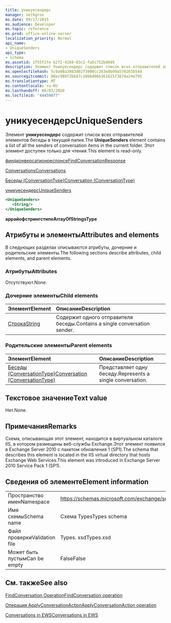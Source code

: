 ```yaml
---
title: уникуесендерс
manager: sethgros
ms.date: 09/17/2015
ms.audience: Developer
ms.topic: reference
ms.prod: office-online-server
localization_priority: Normal
api_name:
- UniqueSenders
api_type:
- schema
ms.assetid: 1f55f2fe-b2f2-4169-83c1-fa5c752bd695
description: Элемент Уникуесендерс содержит список всех отправителей элементов беседы в текущей папке. Этот элемент доступен только для чтения.
ms.openlocfilehash: 5c9a98a3083d02f3900cc263e0b99a570203b544
ms.sourcegitcommit: 88ec988f2bb67c1866d06b361615f3674a24e795
ms.translationtype: MT
ms.contentlocale: ru-RU
ms.lasthandoff: 06/03/2020
ms.locfileid: "44459877"
---
```

# <a name="uniquesenders"></a><span data-ttu-id="36f5f-104">уникуесендерс</span><span class="sxs-lookup"><span data-stu-id="36f5f-104">UniqueSenders</span></span>

<span data-ttu-id="36f5f-105">Элемент **уникуесендерс** содержит список всех отправителей элементов беседы в текущей папке.</span><span class="sxs-lookup"><span data-stu-id="36f5f-105">The **UniqueSenders** element contains a list of all the senders of conversation items in the current folder.</span></span> <span data-ttu-id="36f5f-106">Этот элемент доступен только для чтения.</span><span class="sxs-lookup"><span data-stu-id="36f5f-106">This element is read-only.</span></span> 
  
[<span data-ttu-id="36f5f-107">финдконверсатионреспонсе</span><span class="sxs-lookup"><span data-stu-id="36f5f-107">FindConversationResponse</span></span>](findconversationresponse.md)
  
[<span data-ttu-id="36f5f-108">Conversations</span><span class="sxs-lookup"><span data-stu-id="36f5f-108">Conversations</span></span>](conversations-ex15websvcsotherref.md)
  
[<span data-ttu-id="36f5f-109">Беседы (ConversationType)</span><span class="sxs-lookup"><span data-stu-id="36f5f-109">Conversation (ConversationType)</span></span>](conversation-conversationtype.md)
  
[<span data-ttu-id="36f5f-110">уникуесендерс</span><span class="sxs-lookup"><span data-stu-id="36f5f-110">UniqueSenders</span></span>](uniquesenders.md)
  
```XML
<UniqueSenders>
   <String/>
</UniqueSenders>
```

 <span data-ttu-id="36f5f-111">**аррайофстрингстипе**</span><span class="sxs-lookup"><span data-stu-id="36f5f-111">**ArrayOfStringsType**</span></span>
## <a name="attributes-and-elements"></a><span data-ttu-id="36f5f-112">Атрибуты и элементы</span><span class="sxs-lookup"><span data-stu-id="36f5f-112">Attributes and elements</span></span>

<span data-ttu-id="36f5f-113">В следующих разделах описываются атрибуты, дочерние и родительские элементы.</span><span class="sxs-lookup"><span data-stu-id="36f5f-113">The following sections describe attributes, child elements, and parent elements.</span></span>
  
### <a name="attributes"></a><span data-ttu-id="36f5f-114">Атрибуты</span><span class="sxs-lookup"><span data-stu-id="36f5f-114">Attributes</span></span>

<span data-ttu-id="36f5f-115">Отсутствуют.</span><span class="sxs-lookup"><span data-stu-id="36f5f-115">None.</span></span>
  
### <a name="child-elements"></a><span data-ttu-id="36f5f-116">Дочерние элементы</span><span class="sxs-lookup"><span data-stu-id="36f5f-116">Child elements</span></span>

|<span data-ttu-id="36f5f-117">**Элемент**</span><span class="sxs-lookup"><span data-stu-id="36f5f-117">**Element**</span></span>|<span data-ttu-id="36f5f-118">**Описание**</span><span class="sxs-lookup"><span data-stu-id="36f5f-118">**Description**</span></span>|
|:-----|:-----|
|[<span data-ttu-id="36f5f-119">Строка</span><span class="sxs-lookup"><span data-stu-id="36f5f-119">String</span></span>](string.md) <br/> |<span data-ttu-id="36f5f-120">Содержит одного отправителя беседы.</span><span class="sxs-lookup"><span data-stu-id="36f5f-120">Contains a single conversation sender.</span></span>  <br/> |
   
### <a name="parent-elements"></a><span data-ttu-id="36f5f-121">Родительские элементы</span><span class="sxs-lookup"><span data-stu-id="36f5f-121">Parent elements</span></span>

|<span data-ttu-id="36f5f-122">**Элемент**</span><span class="sxs-lookup"><span data-stu-id="36f5f-122">**Element**</span></span>|<span data-ttu-id="36f5f-123">**Описание**</span><span class="sxs-lookup"><span data-stu-id="36f5f-123">**Description**</span></span>|
|:-----|:-----|
|[<span data-ttu-id="36f5f-124">Беседы (ConversationType)</span><span class="sxs-lookup"><span data-stu-id="36f5f-124">Conversation (ConversationType)</span></span>](conversation-conversationtype.md) <br/> |<span data-ttu-id="36f5f-125">Представляет одну беседу.</span><span class="sxs-lookup"><span data-stu-id="36f5f-125">Represents a single conversation.</span></span>  <br/> |
   
## <a name="text-value"></a><span data-ttu-id="36f5f-126">Текстовое значение</span><span class="sxs-lookup"><span data-stu-id="36f5f-126">Text value</span></span>

<span data-ttu-id="36f5f-127">Нет.</span><span class="sxs-lookup"><span data-stu-id="36f5f-127">None.</span></span>
  
## <a name="remarks"></a><span data-ttu-id="36f5f-128">Примечания</span><span class="sxs-lookup"><span data-stu-id="36f5f-128">Remarks</span></span>

<span data-ttu-id="36f5f-129">Схема, описывающая этот элемент, находится в виртуальном каталоге IIS, в котором размещены веб-службы Exchange.Этот элемент появился в Exchange Server 2010 с пакетом обновления 1 (SP1).</span><span class="sxs-lookup"><span data-stu-id="36f5f-129">The schema that describes this element is located in the IIS virtual directory that hosts Exchange Web Services.This element was introduced in Exchange Server 2010 Service Pack 1 (SP1).</span></span>
  
## <a name="element-information"></a><span data-ttu-id="36f5f-130">Сведения об элементе</span><span class="sxs-lookup"><span data-stu-id="36f5f-130">Element information</span></span>

|||
|:-----|:-----|
|<span data-ttu-id="36f5f-131">Пространство имен</span><span class="sxs-lookup"><span data-stu-id="36f5f-131">Namespace</span></span>  <br/> |https://schemas.microsoft.com/exchange/services/2006/types  <br/> |
|<span data-ttu-id="36f5f-132">Имя схемы</span><span class="sxs-lookup"><span data-stu-id="36f5f-132">Schema name</span></span>  <br/> |<span data-ttu-id="36f5f-133">Схема Types</span><span class="sxs-lookup"><span data-stu-id="36f5f-133">Types schema</span></span>  <br/> |
|<span data-ttu-id="36f5f-134">Файл проверки</span><span class="sxs-lookup"><span data-stu-id="36f5f-134">Validation file</span></span>  <br/> |<span data-ttu-id="36f5f-135">Types. xsd</span><span class="sxs-lookup"><span data-stu-id="36f5f-135">Types.xsd</span></span>  <br/> |
|<span data-ttu-id="36f5f-136">Может быть пустым</span><span class="sxs-lookup"><span data-stu-id="36f5f-136">Can be empty</span></span>  <br/> |<span data-ttu-id="36f5f-137">False</span><span class="sxs-lookup"><span data-stu-id="36f5f-137">False</span></span>  <br/> |
   
## <a name="see-also"></a><span data-ttu-id="36f5f-138">См. также</span><span class="sxs-lookup"><span data-stu-id="36f5f-138">See also</span></span>



[<span data-ttu-id="36f5f-139">FindConversation Operation</span><span class="sxs-lookup"><span data-stu-id="36f5f-139">FindConversation operation</span></span>](findconversation-operation.md)
  
[<span data-ttu-id="36f5f-140">Операция ApplyConversationAction</span><span class="sxs-lookup"><span data-stu-id="36f5f-140">ApplyConversationAction operation</span></span>](applyconversationaction-operation.md)


[<span data-ttu-id="36f5f-141">Conversations in EWS</span><span class="sxs-lookup"><span data-stu-id="36f5f-141">Conversations in EWS</span></span>](https://msdn.microsoft.com/library/91e64629-db6c-4c94-9dcb-d386232e8467%28Office.15%29.aspx)


